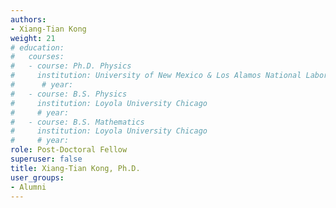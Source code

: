 ```yaml
---
authors:
- Xiang-Tian Kong
weight: 21
# education:
#   courses:
#   - course: Ph.D. Physics
#     institution: University of New Mexico & Los Alamos National Laboratory
#      # year: 
#   - course: B.S. Physics
#     institution: Loyola University Chicago
#     # year: 
#   - course: B.S. Mathematics
#     institution: Loyola University Chicago
#     # year: 
role: Post-Doctoral Fellow
superuser: false
title: Xiang-Tian Kong, Ph.D.
user_groups:
- Alumni
---
```




